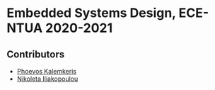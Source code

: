 # Embedded Systems Design, ECE-NTUA 2020-2021

## Contributors

* [Phoevos Kalemkeris](https://github.com/phoevos)
* [Nikoleta Iliakopoulou](https://github.com/markiiZZ)
